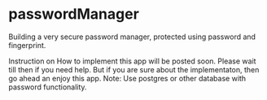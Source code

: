 # passwordManager
Building a very secure password manager, protected using password and fingerprint.

Instruction on How to implement this app will be posted soon. Please wait till then if you need help.
But if you are sure about the implementaton, then go ahead an enjoy this app. Note: Use postgres or other database with password functionality.
